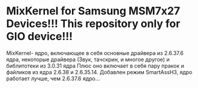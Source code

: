MixKernel for Samsung MSM7x27 Devices!!! This repository only for GIO device!!!
======================
MixKernel- ядро, включающее в себя основные драйвера из 2.6.37.6 ядра, некоторые драйвера (Звук, тачскрин, и многое другое) и библитотеки из 3.0.31 ядра
Плюс оно включает в себя пару пракок и файликов из ядра 2.6.38 и 2.6.35.14. Добавлен режим SmartAssH3, ядро работает лучше, чем 2.6.37.6 ядро...
